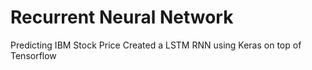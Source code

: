 
# Recurrent Neural Network

Predicting IBM Stock Price 
Created a LSTM RNN using Keras on top of Tensorflow
